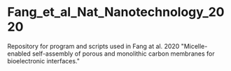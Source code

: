 # Fang_et_al_Nat_Nanotechnology_2020
Repository for program and scripts used in Fang at al. 2020 "Micelle-enabled self-assembly of porous and monolithic carbon membranes for bioelectronic interfaces."
